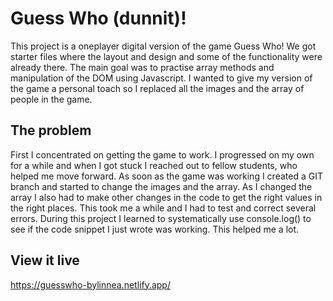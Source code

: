 # Guess Who (dunnit)!

This project is a oneplayer digital version of the game Guess Who! We got starter files where the layout and design and some of the functionality were already there. The main goal was to practise array methods and manipulation of the DOM using Javascript. I wanted to give my version of the game a personal toach so I replaced all the images and the array of people in the game.

## The problem

First I concentrated on getting the game to work. I progressed on my own for a while and when I got stuck I reached out to fellow students, who helped me move forward. As soon as the game was working I created a GIT branch and started to change the images and the array. As I changed the array I also had to make other changes in the code to get the right values in the right places. This took me a while and I had to test and correct several errors. During this project I learned to systematically use console.log() to see if the code snippet I just wrote was working. This helped me a lot. 

## View it live

https://guesswho-bylinnea.netlify.app/ 